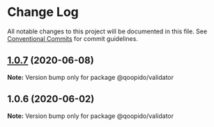 # Change Log

All notable changes to this project will be documented in this file.
See [Conventional Commits](https://conventionalcommits.org) for commit guidelines.

## [1.0.7](https://github.com/dlueth/qoopido/compare/@qoopido/validator@1.0.6...@qoopido/validator@1.0.7) (2020-06-08)

**Note:** Version bump only for package @qoopido/validator





## 1.0.6 (2020-06-02)

**Note:** Version bump only for package @qoopido/validator
